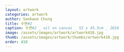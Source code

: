 ```yaml
---
layout: artwork
categories: artwork
author: Seokwoo Chung
title: 수면#2
caption: 수면#2 _ oil on canvas _ 53 x 45.5cm _ 2016
image: /assets/images/artwork/artwork410.jpg
thumb: /assets/images/artwork/thumbs/artwork410.jpg
order: 410
---
```

